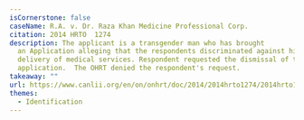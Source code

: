 ```yaml
---
isCornerstone: false
caseName: R.A. v. Dr. Raza Khan Medicine Professional Corp.
citation: 2014 HRTO  1274
description: The applicant is a transgender man who has brought
  an Application alleging that the respondents discriminated against him in the
  delivery of medical services. Respondent requested the dismissal of the
  application.  The OHRT denied the respondent's request.
takeaway: ""
url: https://www.canlii.org/en/on/onhrt/doc/2014/2014hrto1274/2014hrto1274.html?resultIndex=1
themes:
  - Identification
---
```

